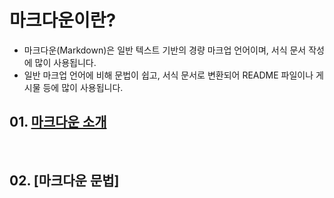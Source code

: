 # 마크다운이란?
- 마크다운(Markdown)은 일반 텍스트 기반의 경량 마크업 언어이며, 서식 문서 작성에 많이 사용됩니다. <br>
- 일반 마크업 언어에 비해 문법이 쉽고, 서식 문서로 변환되어 README 파일이나 게시물 등에 많이 사용됩니다. <br>

## 01. [마크다운 소개](https://github.com/namerim/Markdown/blob/main/MD1.md "마크다운 소개")

<br>

## 02. [마크다운 문법]
